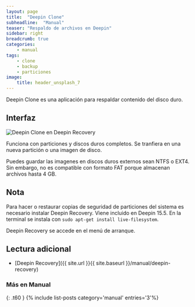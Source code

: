 ```yaml
---
layout: page
title:  "Deepin Clone"
subheadline:  "Manual"
teaser: "Respaldo de archivos en Deepin"
sidebar: right
breadcrumb: true
categories:
    - manual
tags:
    - clone
    - backup
    - particiones
image:
    title: header_unsplash_7
---
```


Deepin Clone es una aplicación para respaldar contenido del disco duro.

## Interfaz
<div class="row">
    <div class="medium-12 columns t30">
    <img src="{{ site.urlimg }}deepinrecovery3.png" alt="Deepin Clone en Deepin Recovery">
    </div><!-- /.medium-4.columns -->
</div>

Funciona con particiones y discos duros completos. Se tranfiera en una nueva partición o una imagen de disco.

Puedes guardar las imagenes en discos duros externos sean NTFS o EXT4. Sin embargo, no es compatible con formato FAT porque almacenan archivos hasta 4 GB.

## Nota
Para hacer o restaurar copias de seguridad de particiones del sistema es necesario instalar Deepin Recovery. Viene incluido en Deepin 15.5. En la terminal se instala con `sudo apt-get install live-filesystem`.

Deepin Recovery se accede en el menú de arranque.

## Lectura adicional
* [Deepin Recovery]({{ site.url }}{{ site.baseurl }}/manual/deepin-recovery)

### Más en Manual
{: .t60 }
{% include list-posts category='manual' entries='3'%}
